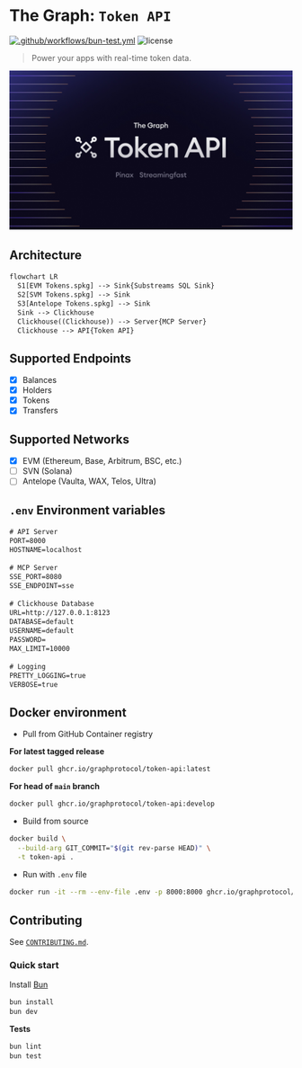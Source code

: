 # The Graph: `Token API`

[![.github/workflows/bun-test.yml](https://github.com/graphprotocol/token-api/actions/workflows/bun-test.yml/badge.svg)](https://github.com/graphprotocol/token-api/actions/workflows/bun-test.yml)
![license](https://img.shields.io/github/license/graphprotocol/token-api)

> Power your apps with real-time token data.

![banner](banner.jpg)

## Architecture

```mermaid
flowchart LR
  S1[EVM Tokens.spkg] --> Sink{Substreams SQL Sink}
  S2[SVM Tokens.spkg] --> Sink
  S3[Antelope Tokens.spkg] --> Sink
  Sink --> Clickhouse
  Clickhouse((Clickhouse)) --> Server{MCP Server}
  Clickhouse --> API{Token API}
```

## Supported Endpoints

- [x] Balances
- [x] Holders
- [x] Tokens
- [x] Transfers

## Supported Networks

- [x] EVM (Ethereum, Base, Arbitrum, BSC, etc.)
- [ ] SVN (Solana)
- [ ] Antelope (Vaulta, WAX, Telos, Ultra)

## `.env` Environment variables

```env
# API Server
PORT=8000
HOSTNAME=localhost

# MCP Server
SSE_PORT=8080
SSE_ENDPOINT=sse

# Clickhouse Database
URL=http://127.0.0.1:8123
DATABASE=default
USERNAME=default
PASSWORD=
MAX_LIMIT=10000

# Logging
PRETTY_LOGGING=true
VERBOSE=true
```

## Docker environment

- Pull from GitHub Container registry

**For latest tagged release**

```bash
docker pull ghcr.io/graphprotocol/token-api:latest
```

**For head of `main` branch**

```bash
docker pull ghcr.io/graphprotocol/token-api:develop
```

- Build from source

```bash
docker build \
  --build-arg GIT_COMMIT="$(git rev-parse HEAD)" \
  -t token-api .
```

- Run with `.env` file

```bash
docker run -it --rm --env-file .env -p 8000:8000 ghcr.io/graphprotocol/token-api:develop
```

## Contributing

See [`CONTRIBUTING.md`](CONTRIBUTING.md).

### Quick start

Install [Bun](https://bun.sh/)

```bash
bun install
bun dev
```

**Tests**

```bash
bun lint
bun test
```
